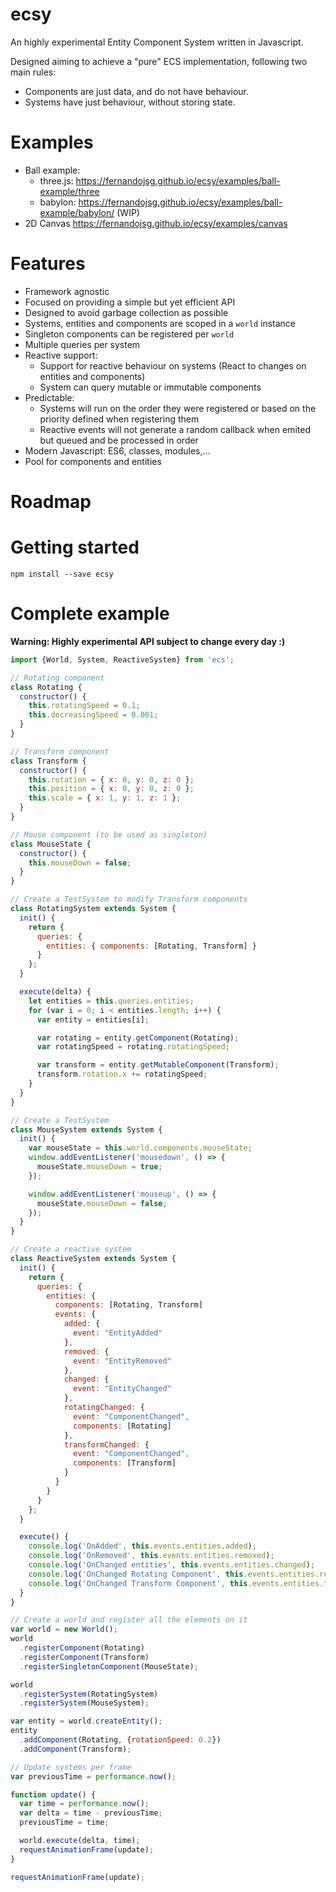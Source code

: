 # ecsy
An highly experimental Entity Component System written in Javascript.

Designed aiming to achieve a "pure" ECS implementation, following two main rules:
- Components are just data, and do not have behaviour.
- Systems have just behaviour, without storing state.

# Examples
- Ball example:
  - three.js: https://fernandojsg.github.io/ecsy/examples/ball-example/three
  - babylon: https://fernandojsg.github.io/ecsy/examples/ball-example/babylon/ (WIP)
- 2D Canvas https://fernandojsg.github.io/ecsy/examples/canvas

# Features
- Framework agnostic
- Focused on providing a simple but yet efficient API
- Designed to avoid garbage collection as possible
- Systems, entities and components are scoped in a `world` instance
- Singleton components can be registered per `world`
- Multiple queries per system
- Reactive support:
  - Support for reactive behaviour on systems (React to changes on entities and components)
  - System can query mutable or immutable components
- Predictable:
  - Systems will run on the order they were registered or based on the priority defined when registering them
  - Reactive events will not generate a random callback when emited but queued and be processed in order
- Modern Javascript: ES6, classes, modules,...
- Pool for components and entities

# Roadmap

# Getting started
```
npm install --save ecsy
```

# Complete example
**Warning: Highly experimental API subject to change every day :)**

```javascript
import {World, System, ReactiveSystem} from 'ecs';

// Rotating component
class Rotating {
  constructor() {
    this.rotatingSpeed = 0.1;
    this.decreasingSpeed = 0.001;
  }
}

// Transform component
class Transform {
  constructor() {
    this.rotation = { x: 0, y: 0, z: 0 };
    this.position = { x: 0, y: 0, z: 0 };
    this.scale = { x: 1, y: 1, z: 1 };
  }
}

// Mouse component (to be used as singleton)
class MouseState {
  constructor() {
    this.mouseDown = false;
  }
}

// Create a TestSystem to modify Transform components
class RotatingSystem extends System {
  init() {
    return {
      queries: {
        entities: { components: [Rotating, Transform] }
      }
    };
  }

  execute(delta) {
    let entities = this.queries.entities;
    for (var i = 0; i < entities.length; i++) {
      var entity = entities[i];

      var rotating = entity.getComponent(Rotating);
      var rotatingSpeed = rotating.rotatingSpeed;

      var transform = entity.getMutableComponent(Transform);
      transform.rotation.x += rotatingSpeed;
    }
  }
}

// Create a TestSystem
class MouseSystem extends System {
  init() {
    var mouseState = this.world.components.mouseState;
    window.addEventListener('mousedown', () => {
      mouseState.mouseDown = true;
    });

    window.addEventListener('mouseup', () => {
      mouseState.mouseDown = false;
    });
  }
}

// Create a reactive system
class ReactiveSystem extends System {
  init() {
    return {
      queries: {
        entities: {
          components: [Rotating, Transform]
          events: {
            added: {
              event: "EntityAdded"
            },
            removed: {
              event: "EntityRemoved"
            },
            changed: {
              event: "EntityChanged"
            },
            rotatingChanged: {
              event: "ComponentChanged",
              components: [Rotating]
            },
            transformChanged: {
              event: "ComponentChanged",
              components: [Transform]
            }
          }
        }
      }
    };
  }

  execute() {
    console.log('OnAdded', this.events.entities.added);
    console.log('OnRemoved', this.events.entities.removed);
    console.log('OnChanged entities', this.events.entities.changed);
    console.log('OnChanged Rotating Component', this.events.entities.rotatingChanged);
    console.log('OnChanged Transform Component', this.events.entities.transformChanged);
  }
}

// Create a world and register all the elements on it
var world = new World();
world
  .registerComponent(Rotating)
  .registerComponent(Transform)
  .registerSingletonComponent(MouseState);

world
  .registerSystem(RotatingSystem)
  .registerSystem(MouseSystem);

var entity = world.createEntity();
entity
  .addComponent(Rotating, {rotationSpeed: 0.2})
  .addComponent(Transform);

// Update systems per frame
var previousTime = performance.now();

function update() {
  var time = performance.now();
  var delta = time - previousTime;
  previousTime = time;

  world.execute(delta, time);
  requestAnimationFrame(update);
}

requestAnimationFrame(update);
```
